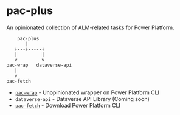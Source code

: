 # pac-plus

An opinionated collection of ALM-related tasks for Power Platform.

```
    pac-plus
       |
   +---+-----+
   |         |
   v         v
pac-wrap   dataverse-api
   |
   v
pac-fetch
```

- [`pac-wrap`](https://github.com/melody-universe/pac-wrap) - Unopinionated wrapper on Power Platform CLI
- `dataverse-api` - Dataverse API Library (Coming soon)
- [`pac-fetch`](https://github.com/melody-universe/pac-fetch) - Download Power Platform CLI
